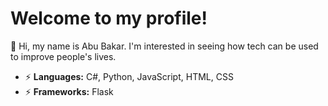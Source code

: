 # Welcome to my profile!
👋 Hi, my name is Abu Bakar.
I'm interested in seeing how tech can be used to improve people's lives.

- ⚡ **Languages:** C#, Python, JavaScript, HTML, CSS
- ⚡ **Frameworks:** Flask
